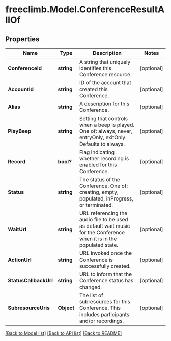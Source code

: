 # freeclimb.Model.ConferenceResultAllOf

## Properties

Name | Type | Description | Notes
------------ | ------------- | ------------- | -------------
**ConferenceId** | **string** | A string that uniquely identifies this Conference resource. | [optional] 
**AccountId** | **string** | ID of the account that created this Conference. | [optional] 
**Alias** | **string** | A description for this Conference. | [optional] 
**PlayBeep** | **string** | Setting that controls when a beep is played. One of: always, never, entryOnly, exitOnly. Defaults to always. | [optional] 
**Record** | **bool?** | Flag indicating whether recording is enabled for this Conference. | [optional] 
**Status** | **string** | The status of the Conference. One of: creating, empty, populated, inProgress, or terminated. | [optional] 
**WaitUrl** | **string** | URL referencing the audio file to be used as default wait music for the Conference when it is in the populated state. | [optional] 
**ActionUrl** | **string** | URL invoked once the Conference is successfully created. | [optional] 
**StatusCallbackUrl** | **string** | URL to inform that the Conference status has changed. | [optional] 
**SubresourceUris** | **Object** | The list of subresources for this Conference. This includes participants and/or recordings. | [optional] 

[[Back to Model list]](../README.md#documentation-for-models) [[Back to API list]](../README.md#documentation-for-api-endpoints) [[Back to README]](../README.md)

